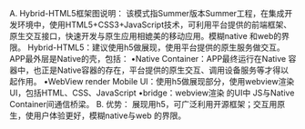 A.	Hybrid-HTML5框架图说明：
该模式指Summer版本Summer工程，在集成开发环境中，使用HTML5+CSS3+JavaScript技术，可利用平台提供的前端框架、原生交互接口，快速开发与原生应用相媲美的移动应用。模糊native 和web的界限。
Hybrid-HTML5：建议使用h5做展现，使用平台提供的原生服务做交互。
		APP最外层是Native的壳，包括：
•Native Container：APP最终运行在Native 容器中，也正是Native容器的存在，平台提供的原生交互、调用设备服务等才得以起作用。
•WebView render Mobile UI：使用h5做展现部分，使用webview渲染UI，包括HTML、CSS、JavaScript
•bridge：webview渲染 的UI中 JS与Native Container间通信桥梁。
B.	优势：
展现用h5，可广泛利用开源框架；交互用原生，使用户体验更好，模糊native与web 的界限。
